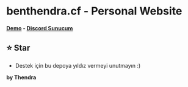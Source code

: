 # benthendra.cf - Personal Website<br/>
#### [Demo](https://benthendra.cf) - [Discord Sunucum](https://discord.gg/tDyBJ8rv8k)

## ⭐ Star
 - Destek için bu depoya yıldız vermeyi unutmayın :)

**by Thendra**
